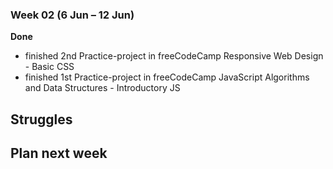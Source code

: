 ### Week 02 (6 Jun – 12 Jun)

**Done**
- finished 2nd Practice-project in freeCodeCamp Responsive Web Design - Basic CSS
- finished 1st Practice-project in freeCodeCamp JavaScript Algorithms and Data Structures - Introductory JS

**Struggles**
- 

**Plan next week**
- 